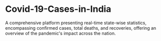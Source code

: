 # Covid-19-Cases-in-India
A comprehensive platform presenting real-time state-wise statistics, encompassing confirmed cases, total deaths, and recoveries, offering an overview of the pandemic's impact across the nation.
